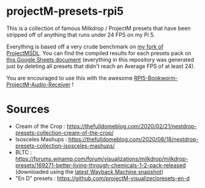 # projectM-presets-rpi5
This is a collection of famous Milkdrop / ProjectM presets that have been stripped off of anything that runs under 24 FPS on my Pi 5.

Everything is based off a very crude benchmark on [my fork of ProjectMSDL](https://github.com/mickabrig7/frontend-sdl2).
You can find the compiled results for each presets pack on [this Google Sheets document](https://docs.google.com/spreadsheets/d/1HcJglDNg9wrV1jdvBZlePkaTG3s7l0NW4giki5oAQhE/edit?usp=sharing) (everything in this repository was generated just by deleting all presets that didn't reach an Average FPS of at least 24).

You are encouraged to use this with the awesome [RPI5-Bookworm-ProjectM-Audio-Receiver](https://github.com/kholbrook1303/RPI5-Bookworm-ProjectM-Audio-Receiver) !

# Sources
- Cream of the Crop : https://thefulldomeblog.com/2020/02/21/nestdrop-presets-collection-cream-of-the-crop/
- Isosceles Mashups : https://thefulldomeblog.com/2020/08/18/nestdrop-presets-collection-isosceles-mashups/
- BLTC : https://forums.winamp.com/forum/visualizations/milkdrop/milkdrop-presets/169271-better-living-through-chemicals-1-2-pack-released (downloaded using the [latest Wayback Machine snapshot](https://web.archive.org/web/20150620151142/http://www.bitcore.org/bltc.exe))
- "En D" presets : https://github.com/projectM-visualizer/presets-en-d
